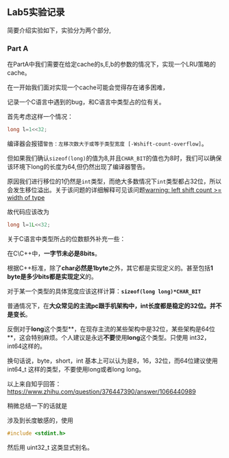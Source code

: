 ## Lab5实验记录

简要介绍实验如下，实验分为两个部分,

### Part A

在PartA中我们需要在给定cache的s,E,b的参数的情况下，实现一个LRU策略的cache。

在一开始我们面对实现一个cache可能会觉得存在诸多困难，

记录一个C语言中遇到的bug，和C语言中类型占的位有关。

首先考虑这样一个情况：

```c
long l=1<<32;
```

编译器会报错`警告：左移次数大于或等于类型宽度 [-Wshift-count-overflow]`。

但如果我们确认`sizeof(long)`的值为8,并且`CHAR_BIT`的值也为8时，我们可以确保该环境下long的长度为64,但仍然出现了编译器警告。

原因我们进行移位的1仍然是`int`类型，而绝大多数情况下`int`类型都占32位，所以会发生移位溢出。关于该问题的详细解释可见该问题[warning: left shift count >= width of type](https://stackoverflow.com/questions/4201301/warning-left-shift-count-width-of-type)

故代码应该改为

```c
long l=1L<<32;
```

关于C语言中类型所占的位数额外补充一些：

在C\C++中，**一字节未必是8bits**。

根据C++标准，除了**char必然是1byte**之外，其它都是实现定义的。甚至包括**1 byte是多少bits都是实现定义**的。

对于某一个类型的具体宽度应该这样计算：**`sizeof(long long)*CHAR_BIT`**

普通情况下，在**大众常见的主流pc跟手机架构中，int长度都是稳定的32位。并不是变长**。

反倒对于**long**这个类型**，在现存主流的某些架构中是32位，某些架构是64位**，这会特别麻烦。个人建议是永远**不要**使用**long**这个类型。只使用 int32，int64这样的。

换句话说，byte，short，int 基本上可以认为是8，16，32位，而64位建议使用 int64_t 这样的类型，不要使用long或者long long。

以上来自知乎回答：https://www.zhihu.com/question/376447390/answer/1066440989

稍微总结一下的话就是

涉及到长度敏感的，使用

```c
#include <stdint.h>
```

然后用 uint32_t 这类显式别名。
